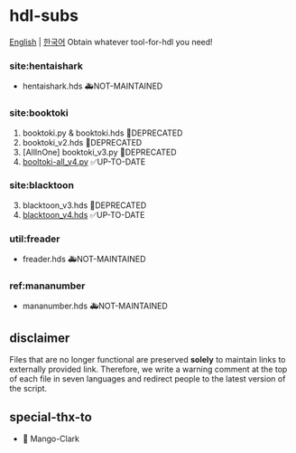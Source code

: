 # hdl-subs
[English](https://github.com/STR-HK/hdl-stubs) | [한국어](https://github.com/STR-HK/hdl-stubs/blob/main/%EB%82%98%EB%A5%BC%EC%9D%BD%EC%96%B4.md)
Obtain whatever tool-for-hdl you need!

### site:hentaishark
- hentaishark.hds 🚑️NOT-MAINTAINED

### site:booktoki
1. booktoki.py & booktoki.hds 🚨DEPRECATED
2. booktoki_v2.hds 🚨DEPRECATED
3. [AllInOne] booktoki_v3.py 🚨DEPRECATED
4. [booltoki-all_v4.py](https://raw.githubusercontent.com/hyriph/hdl-stubs/refs/heads/main/booktoki-all_v4.py) ✅UP-TO-DATE

### site:blacktoon
3. blacktoon_v3.hds 🚨DEPRECATED
4. [blacktoon_v4.hds](https://raw.githubusercontent.com/STR-HK/hdl-stubs/main/blacktoon_v4.hds) ✅UP-TO-DATE

### util:freader
- freader.hds 🚑️NOT-MAINTAINED

### ref:mananumber
- mananumber.hds 🚑️NOT-MAINTAINED

## disclaimer
Files that are no longer functional are preserved **solely** to maintain links to externally provided link. 
Therefore, we write a warning comment at the top of each file in seven languages and redirect people to the latest version of the script.

## special-thx-to
- 🎉 Mango-Clark

